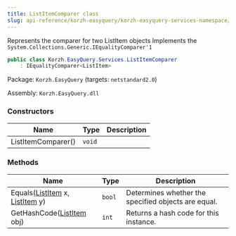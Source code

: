 ```yaml
---
title: ListItemComparer class
slug: api-reference/korzh-easyquery/korzh-easyquery-services-namespace/listitemcomparer-class
---
```



Represents the comparer for two ListItem objects  Implements the `System.Collections.Generic.IEqualityComparer'1`
```csharp
public class Korzh.EasyQuery.Services.ListItemComparer
    : IEqualityComparer<ListItem>

```
Package: `Korzh.EasyQuery` (targets: `netstandard2.0`)

Assembly: `Korzh.EasyQuery.dll`

### Constructors

| Name | Type | Description | 
| --- | --- | --- | 
| ListItemComparer() | `void` |  | 


### Methods

| Name | Type | Description | 
| --- | --- | --- | 
| Equals([ListItem](/api-reference/korzh-easyquery/korzh-easyquery-services-namespace/listitem-class) x, [ListItem](/api-reference/korzh-easyquery/korzh-easyquery-services-namespace/listitem-class) y) | `bool` | Determines whether the specified objects are equal. | 
| GetHashCode([ListItem](/api-reference/korzh-easyquery/korzh-easyquery-services-namespace/listitem-class) obj) | `int` | Returns a hash code for this instance. |